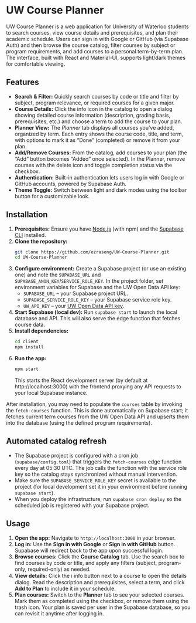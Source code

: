 # UW Course Planner

UW Course Planner is a web application for University of Waterloo students to search courses, view course details and prerequisites, and plan their academic schedule. Users can sign in with Google or GitHub (via Supabase Auth) and then browse the course catalog, filter courses by subject or program requirements, and add courses to a personal term-by-term plan. The interface, built with React and Material-UI, supports light/dark themes for comfortable viewing.

## Features

- **Search & Filter:** Quickly search courses by code or title and filter by subject, program relevance, or required courses for a given major.  
- **Course Details:** Click the info icon in the catalog to open a dialog showing detailed course information (description, grading basis, prerequisites, etc.) and choose a term to add the course to your plan.  
- **Planner View:** The *Planner* tab displays all courses you’ve added, organized by term. Each entry shows the course code, title, and term, with options to mark it as “Done” (completed) or remove it from your plan.  
- **Add/Remove Courses:** From the catalog, add courses to your plan (the “Add” button becomes “Added” once selected). In the Planner, remove courses with the delete icon and toggle completion status via the checkbox.  
- **Authentication:** Built-in authentication lets users log in with Google or GitHub accounts, powered by Supabase Auth.  
- **Theme Toggle:** Switch between light and dark modes using the toolbar button for a customizable look.

## Installation

1. **Prerequisites:** Ensure you have [Node.js](https://nodejs.org/) (with npm) and the [Supabase CLI](https://supabase.com/docs/guides/cli) installed.  
2. **Clone the repository:**  
   ```bash
   git clone https://github.com/ezrasong/UW-Course-Planner.git
   cd UW-Course-Planner
   ```  
3. **Configure environment:** Create a Supabase project (or use an existing one) and note the `SUPABASE_URL` and `SUPABASE_ANON_KEY`/`SERVICE_ROLE_KEY`. In the project folder, set environment variables for Supabase and the UW Open Data API key:  
   - `SUPABASE_URL` – your Supabase project URL.  
   - `SUPABASE_SERVICE_ROLE_KEY` – your Supabase service role key.  
   - `UW_API_KEY` – your [UW Open Data API key](https://openapi.data.uwaterloo.ca/).  
4. **Start Supabase (local dev):** Run `supabase start` to launch the local database and API. This will also serve the edge function that fetches course data.  
5. **Install dependencies:**  
   ```bash
   cd client
   npm install
   ```  
6. **Run the app:**  
   ```bash
   npm start
   ```  
   This starts the React development server (by default at http://localhost:3000) with the frontend proxying any API requests to your local Supabase instance.

After installation, you may need to populate the `courses` table by invoking the `fetch-courses` function. This is done automatically on Supabase start; it fetches current term courses from the UW Open Data API and upserts them into the database (using the defined program requirements).

## Automated catalog refresh

- The Supabase project is configured with a cron job (`supabase/config.toml`) that triggers the `fetch-courses` edge function every day at 05:30 UTC. The job calls the function with the service role key so the catalog stays synchronized without manual intervention.
- Make sure the `SUPABASE_SERVICE_ROLE_KEY` secret is available to the project (for local development set it in your environment before running `supabase start`).
- When you deploy the infrastructure, run `supabase cron deploy` so the scheduled job is registered with your Supabase project.

## Usage

1. **Open the app:** Navigate to `http://localhost:3000` in your browser.  
2. **Log in:** Use the **Sign in with Google** or **Sign in with GitHub** button. Supabase will redirect back to the app upon successful login.  
3. **Browse courses:** Click the **Course Catalog** tab. Use the search box to find courses by code or title, and apply any filters (subject, program-only, required-only) as needed.  
4. **View details:** Click the ℹ️ info button next to a course to open the details dialog. Read the description and prerequisites, select a term, and click **Add to Plan** to include it in your schedule.  
5. **Plan courses:** Switch to the **Planner** tab to see your selected courses. Mark them as completed using the checkbox, or remove them using the trash icon. Your plan is saved per user in the Supabase database, so you can revisit it anytime after logging in.


